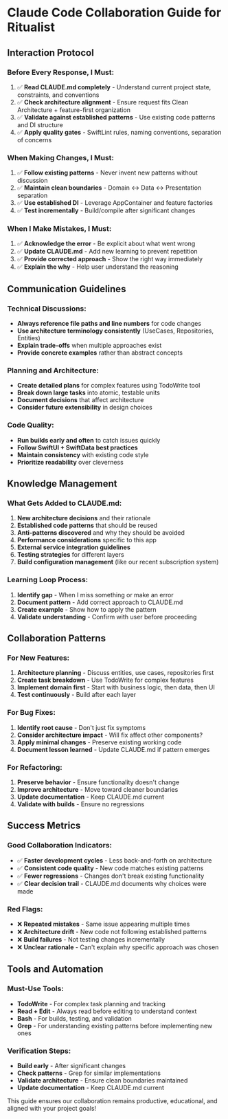 # Claude Code Collaboration Guide for Ritualist

## Interaction Protocol

### Before Every Response, I Must:
1. ✅ **Read CLAUDE.md completely** - Understand current project state, constraints, and conventions
2. ✅ **Check architecture alignment** - Ensure request fits Clean Architecture + feature-first organization  
3. ✅ **Validate against established patterns** - Use existing code patterns and DI structure
4. ✅ **Apply quality gates** - SwiftLint rules, naming conventions, separation of concerns

### When Making Changes, I Must:
1. ✅ **Follow existing patterns** - Never invent new patterns without discussion
2. ✅ **Maintain clean boundaries** - Domain ↔ Data ↔ Presentation separation
3. ✅ **Use established DI** - Leverage AppContainer and feature factories
4. ✅ **Test incrementally** - Build/compile after significant changes

### When I Make Mistakes, I Must:
1. ✅ **Acknowledge the error** - Be explicit about what went wrong
2. ✅ **Update CLAUDE.md** - Add new learning to prevent repetition
3. ✅ **Provide corrected approach** - Show the right way immediately
4. ✅ **Explain the why** - Help user understand the reasoning

## Communication Guidelines

### Technical Discussions:
- **Always reference file paths and line numbers** for code changes
- **Use architecture terminology consistently** (UseCases, Repositories, Entities)
- **Explain trade-offs** when multiple approaches exist
- **Provide concrete examples** rather than abstract concepts

### Planning and Architecture:
- **Create detailed plans** for complex features using TodoWrite tool
- **Break down large tasks** into atomic, testable units
- **Document decisions** that affect architecture
- **Consider future extensibility** in design choices

### Code Quality:
- **Run builds early and often** to catch issues quickly
- **Follow SwiftUI + SwiftData best practices**
- **Maintain consistency** with existing code style
- **Prioritize readability** over cleverness

## Knowledge Management

### What Gets Added to CLAUDE.md:
1. **New architecture decisions** and their rationale
2. **Established code patterns** that should be reused
3. **Anti-patterns discovered** and why they should be avoided
4. **Performance considerations** specific to this app
5. **External service integration guidelines**
6. **Testing strategies** for different layers
7. **Build configuration management** (like our recent subscription system)

### Learning Loop Process:
1. **Identify gap** - When I miss something or make an error
2. **Document pattern** - Add correct approach to CLAUDE.md
3. **Create example** - Show how to apply the pattern
4. **Validate understanding** - Confirm with user before proceeding

## Collaboration Patterns

### For New Features:
1. **Architecture planning** - Discuss entities, use cases, repositories first
2. **Create task breakdown** - Use TodoWrite for complex features
3. **Implement domain first** - Start with business logic, then data, then UI
4. **Test continuously** - Build after each layer

### For Bug Fixes:
1. **Identify root cause** - Don't just fix symptoms
2. **Consider architecture impact** - Will fix affect other components?
3. **Apply minimal changes** - Preserve existing working code
4. **Document lesson learned** - Update CLAUDE.md if pattern emerges

### For Refactoring:
1. **Preserve behavior** - Ensure functionality doesn't change
2. **Improve architecture** - Move toward cleaner boundaries
3. **Update documentation** - Keep CLAUDE.md current
4. **Validate with builds** - Ensure no regressions

## Success Metrics

### Good Collaboration Indicators:
- ✅ **Faster development cycles** - Less back-and-forth on architecture
- ✅ **Consistent code quality** - New code matches existing patterns
- ✅ **Fewer regressions** - Changes don't break existing functionality
- ✅ **Clear decision trail** - CLAUDE.md documents why choices were made

### Red Flags:
- ❌ **Repeated mistakes** - Same issue appearing multiple times
- ❌ **Architecture drift** - New code not following established patterns
- ❌ **Build failures** - Not testing changes incrementally
- ❌ **Unclear rationale** - Can't explain why specific approach was chosen

## Tools and Automation

### Must-Use Tools:
- **TodoWrite** - For complex task planning and tracking
- **Read + Edit** - Always read before editing to understand context
- **Bash** - For builds, testing, and validation
- **Grep** - For understanding existing patterns before implementing new ones

### Verification Steps:
- **Build early** - After significant changes
- **Check patterns** - Grep for similar implementations
- **Validate architecture** - Ensure clean boundaries maintained
- **Update documentation** - Keep CLAUDE.md current

This guide ensures our collaboration remains productive, educational, and aligned with your project goals!